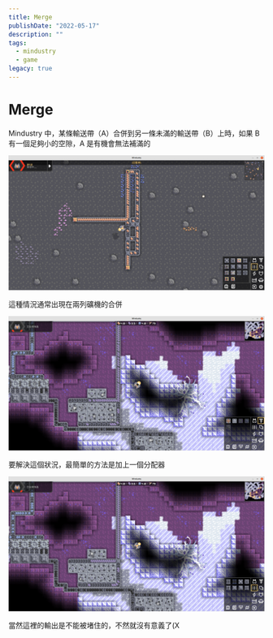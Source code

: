 ```yaml
---
title: Merge
publishDate: "2022-05-17"
description: ""
tags:
  - mindustry
  - game
legacy: true
---
```


# Merge

Mindustry 中，某條輸送帶（A）合併到另一條未滿的輸送帶（B）上時，如果 B 有一個足夠小的空隙，A 是有機會無法補滿的

![gap](./gap.png)

這種情況通常出現在兩列礦機的合併

![withoutRouter](./withoutRouter.png)

要解決這個狀況，最簡單的方法是加上一個分配器

![withRouter](./withRouter.png)

當然這裡的輸出是不能被堵住的，不然就沒有意義了(X
